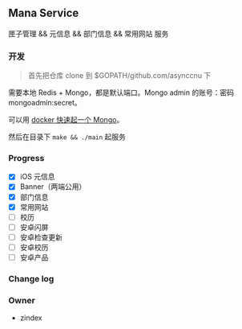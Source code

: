 ## Mana Service 

匣子管理 && 元信息 && 部门信息 && 常用网站 服务

### 开发

> 首先把仓库 clone 到 $GOPATH/github.com/asynccnu 下

需要本地 Redis + Mongo，都是默认端口。Mongo admin 的账号：密码 mongoadmin:secret。

可以用 [docker 快速起一个 Mongo](https://hub.docker.com/_/mongo)。

然后在目录下 `make && ./main` 起服务

### Progress

- [x] iOS 元信息
- [x] Banner（两端公用）
- [x] 部门信息
- [x] 常用网站
- [ ] 校历
- [ ] 安卓闪屏
- [ ] 安卓检查更新
- [ ] 安卓校历
- [ ] 安卓产品

### Change log



### Owner

+ zindex